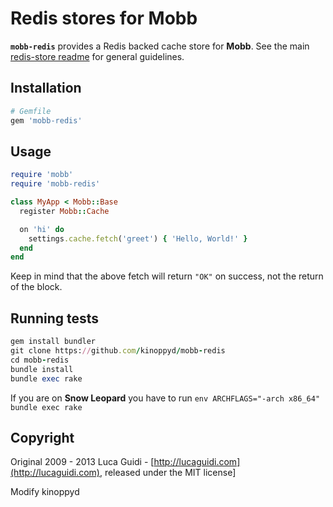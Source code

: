 # Redis stores for Mobb

__`mobb-redis`__ provides a Redis backed cache store for __Mobb__. See the main [redis-store readme](https://github.com/redis-store/redis-store) for general guidelines.

## Installation

```ruby
# Gemfile
gem 'mobb-redis'
```

## Usage

```ruby
require 'mobb'
require 'mobb-redis'

class MyApp < Mobb::Base
  register Mobb::Cache

  on 'hi' do
    settings.cache.fetch('greet') { 'Hello, World!' }
  end
end
```

Keep in mind that the above fetch will return `"OK"` on success, not the return of the block.

## Running tests

```ruby
gem install bundler
git clone https://github.com/kinoppyd/mobb-redis
cd mobb-redis
bundle install
bundle exec rake
```

If you are on **Snow Leopard** you have to run `env ARCHFLAGS="-arch x86_64" bundle exec rake`

## Copyright

Original
2009 - 2013 Luca Guidi - [http://lucaguidi.com](http://lucaguidi.com), released under the MIT license]

Modify
kinoppyd
